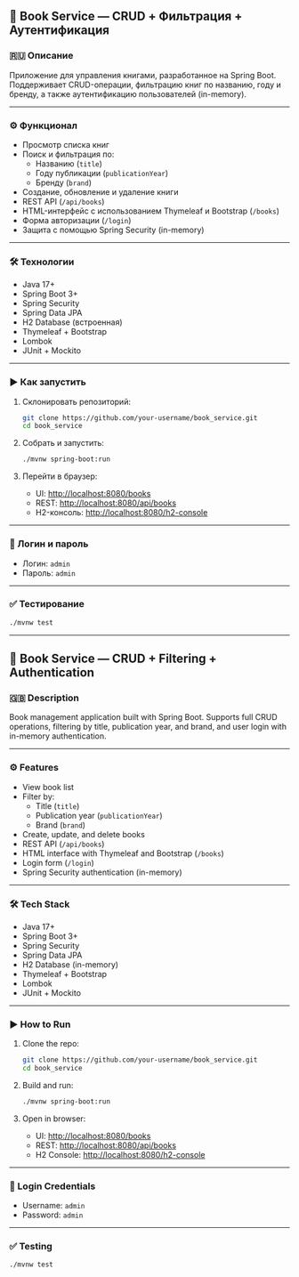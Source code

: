 ## 📘 Book Service — CRUD + Фильтрация + Аутентификация

### 🇷🇺 Описание

Приложение для управления книгами, разработанное на Spring Boot. Поддерживает CRUD-операции, фильтрацию книг по названию, году и бренду, а также аутентификацию пользователей (in-memory).

---

### ⚙️ Функционал

- Просмотр списка книг
- Поиск и фильтрация по:
  - Названию (`title`)
  - Году публикации (`publicationYear`)
  - Бренду (`brand`)
- Создание, обновление и удаление книги
- REST API (`/api/books`)
- HTML-интерфейс с использованием Thymeleaf и Bootstrap (`/books`)
- Форма авторизации (`/login`)
- Защита с помощью Spring Security (in-memory)

---

### 🛠️ Технологии

- Java 17+
- Spring Boot 3+
- Spring Security
- Spring Data JPA
- H2 Database (встроенная)
- Thymeleaf + Bootstrap
- Lombok
- JUnit + Mockito

---

### ▶️ Как запустить

1. Склонировать репозиторий:

   ```bash
   git clone https://github.com/your-username/book_service.git
   cd book_service
   ```

2. Собрать и запустить:

   ```bash
   ./mvnw spring-boot:run
   ```

3. Перейти в браузер:

   - UI: [http://localhost:8080/books](http://localhost:8080/books)
   - REST: [http://localhost:8080/api/books](http://localhost:8080/api/books)
   - H2-консоль: [http://localhost:8080/h2-console](http://localhost:8080/h2-console)

---

### 🔐 Логин и пароль

- Логин: `admin`  
- Пароль: `admin`

---

### ✅ Тестирование

```bash
./mvnw test
```

---

## 📘 Book Service — CRUD + Filtering + Authentication

### 🇬🇧 Description

Book management application built with Spring Boot. Supports full CRUD operations, filtering by title, publication year, and brand, and user login with in-memory authentication.

---

### ⚙️ Features

- View book list
- Filter by:
  - Title (`title`)
  - Publication year (`publicationYear`)
  - Brand (`brand`)
- Create, update, and delete books
- REST API (`/api/books`)
- HTML interface with Thymeleaf and Bootstrap (`/books`)
- Login form (`/login`)
- Spring Security authentication (in-memory)

---

### 🛠️ Tech Stack

- Java 17+
- Spring Boot 3+
- Spring Security
- Spring Data JPA
- H2 Database (in-memory)
- Thymeleaf + Bootstrap
- Lombok
- JUnit + Mockito

---

### ▶️ How to Run

1. Clone the repo:

   ```bash
   git clone https://github.com/your-username/book_service.git
   cd book_service
   ```

2. Build and run:

   ```bash
   ./mvnw spring-boot:run
   ```

3. Open in browser:

   - UI: [http://localhost:8080/books](http://localhost:8080/books)
   - REST: [http://localhost:8080/api/books](http://localhost:8080/api/books)
   - H2 Console: [http://localhost:8080/h2-console](http://localhost:8080/h2-console)

---

### 🔐 Login Credentials

- Username: `admin`  
- Password: `admin`

---

### ✅ Testing

```bash
./mvnw test
```